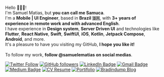 Hello 🙋🏾‍♂️!
</br>
I'm Samuel Matias, but **you can call me Samuca**.
</br>
I'm a **Mobile | UI Engineer**, based in **Brazil 🇧🇷**, with **3+ years of experience in remote work and with advanced English**.
</br>
I have experience in **Design system**, **Server Driven UI** and technologies like **Flutter**, **React Native**, **Swift**, **SwiftUI**, **iOS**, **Kotlin**, **Jetpack Compose**, **Android**, and more.
</br>
It's a pleasure to have you visiting my GitHub, **I hope you like it!**
</br>
</br>
To follow my work, **follow @samuelematias on social medias**.

[![Twitter Follow](https://img.shields.io/twitter/follow/samuelematias?style=social)](https://twitter.com/samuelematias)
[![GitHub followers](https://img.shields.io/github/followers/samuelematias?label=Follow&style=social)](https://github.com/samuelematias/?tab=followers)
[![LinkedIn Badge](https://img.shields.io/badge/-LinkedIn-blue?style=social&logo=Linkedin&logoColor=blue&link=https://www.linkedin.com/in/samuelematias/)](https://www.linkedin.com/in/samuelematias/)
[![Gmail Badge](https://img.shields.io/badge/-contact@samuelematias.com-c14438?style=social&logo=Gmail&logoColor=red&link=mailto:contact@samuelematias.com)](mailto:contact@samuelematias.com)
[![Medium Badge](http://img.shields.io/badge/-Medium-1ca0f1?style=social&logo=Medium&logoColor=black&link=https://medium.com/@samuelematias)](https://medium.com/@samuelematias)
[![CV Resume](https://img.shields.io/badge/-Resume-c14438?style=social&logo=dropbox&logoColor=black&link=https://www.samuelematias.com/resume)](https://www.samuelematias.com/resume)
[![Portifolio](https://img.shields.io/badge/-Portifolio-c14438?label=◮&link=https://www.samuelematias.com/&style=social)](https://www.samuelematias.com/)
[![Bradindump Blog](https://img.shields.io/badge/-Blog-c14438?label=✍&link=https://braindump.samuelematias.com/about/&style=social)](https://braindump.samuelematias.com/about/)
